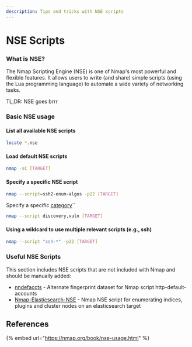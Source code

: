 ```yaml
---
description: Tips and tricks with NSE scripts
---
```


# NSE Scripts

### What is NSE?

The Nmap Scripting Engine (NSE) is one of Nmap's most powerful and flexible features. It allows users to write (and share) simple scripts (using the Lua programming language) to automate a wide variety of networking tasks.

TL;DR: NSE goes brrr

### Basic NSE usage

#### List all available NSE scripts

```bash
locate *.nse
```

#### Load default NSE scripts

```bash
nmap -sC [TARGET]
```

#### Specify a specific NSE script

```bash
nmap --script=ssh2-enum-algos -p22 [TARGET]
```

Specify a specific [category](https://nmap.org/book/nse-usage.html)``

```bash
nmap --script discovery,vuln [TARGET]
```

#### Using a wildcard to use multiple relevant scripts (e.g., ssh)

```bash
nmap --script "ssh-*" -p22 [TARGET]
```

### Useful NSE Scripts

This section includes NSE scripts that are not included with Nmap and should be manually added:

* [nndefaccts](https://github.com/nnposter/nndefaccts) - Alternate fingerprint dataset for Nmap script http-default-accounts
* [Nmap-Elasticsearch-NSE](https://github.com/theMiddleBlue/nmap-elasticsearch-nse) - Nmap NSE script for enumerating indices, plugins and cluster nodes on an elasticsearch target

## References

{% embed url="https://nmap.org/book/nse-usage.html" %}
